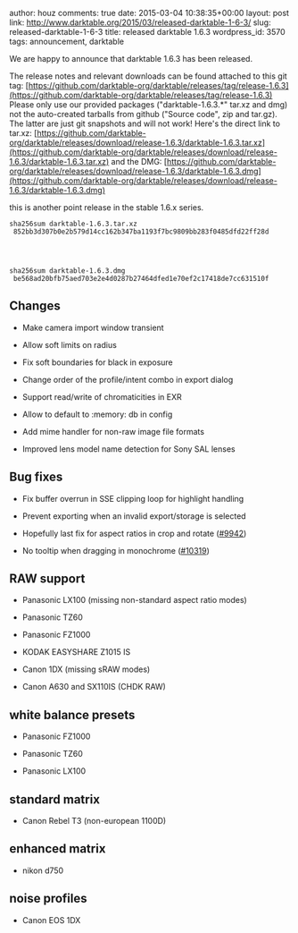 author: houz
comments: true
date: 2015-03-04 10:38:35+00:00
layout: post
link: http://www.darktable.org/2015/03/released-darktable-1-6-3/
slug: released-darktable-1-6-3
title: released darktable 1.6.3
wordpress_id: 3570
tags: announcement, darktable

We are happy to announce that darktable 1.6.3 has been released.

The release notes and relevant downloads can be found attached to this git tag:
[https://github.com/darktable-org/darktable/releases/tag/release-1.6.3](https://github.com/darktable-org/darktable/releases/tag/release-1.6.3)
Please only use our provided packages ("darktable-1.6.3.*" tar.xz and dmg) not the auto-created tarballs from github ("Source code", zip and tar.gz). The latter are just git snapshots and will not work! Here's the direct link to tar.xz:
[https://github.com/darktable-org/darktable/releases/download/release-1.6.3/darktable-1.6.3.tar.xz](https://github.com/darktable-org/darktable/releases/download/release-1.6.3/darktable-1.6.3.tar.xz)
and the DMG:
[https://github.com/darktable-org/darktable/releases/download/release-1.6.3/darktable-1.6.3.dmg](https://github.com/darktable-org/darktable/releases/download/release-1.6.3/darktable-1.6.3.dmg)

this is another point release in the stable 1.6.x series.

    
    sha256sum darktable-1.6.3.tar.xz
     852bb3d307b0e2b579d14cc162b347ba1193f7bc9809bb283f0485dfd22ff28d



    
    sha256sum darktable-1.6.3.dmg
     be568ad20bfb75aed703e2e4d0287b27464dfed1e70ef2c17418de7cc631510f




## Changes





	
  * Make camera import window transient

	
  * Allow soft limits on radius

	
  * Fix soft boundaries for black in exposure

	
  * Change order of the profile/intent combo in export dialog

	
  * Support read/write of chromaticities in EXR

	
  * Allow to default to :memory: db in config

	
  * Add mime handler for non-raw image file formats

	
  * Improved lens model name detection for Sony SAL lenses




## Bug fixes





	
  * Fix buffer overrun in SSE clipping loop for highlight handling

	
  * Prevent exporting when an invalid export/storage is selected

	
  * Hopefully last fix for aspect ratios in crop and rotate ([#9942](http://darktable.org/redmine/issues/9942))

	
  * No tooltip when dragging in monochrome ([#10319](http://darktable.org/redmine/issues/10319))




## RAW support





	
  * Panasonic LX100 (missing non-standard aspect ratio modes)

	
  * Panasonic TZ60

	
  * Panasonic FZ1000

	
  * KODAK EASYSHARE Z1015 IS

	
  * Canon 1DX (missing sRAW modes)

	
  * Canon A630 and SX110IS (CHDK RAW)




## white balance presets





	
  * Panasonic FZ1000

	
  * Panasonic TZ60

	
  * Panasonic LX100




## standard matrix





	
  * Canon Rebel T3 (non-european 1100D)




## enhanced matrix





	
  * nikon d750




## noise profiles





	
  * Canon EOS 1DX


